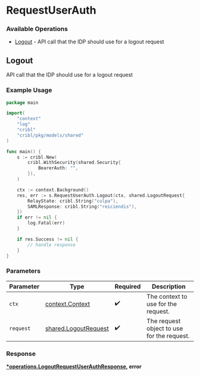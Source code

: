 # RequestUserAuth

### Available Operations

* [Logout](#logout) - API call that the IDP should use for a logout request

## Logout

API call that the IDP should use for a logout request

### Example Usage

```go
package main

import(
	"context"
	"log"
	"cribl"
	"cribl/pkg/models/shared"
)

func main() {
    s := cribl.New(
        cribl.WithSecurity(shared.Security{
            BearerAuth: "",
        }),
    )

    ctx := context.Background()
    res, err := s.RequestUserAuth.Logout(ctx, shared.LogoutRequest{
        RelayState: cribl.String("culpa"),
        SAMLResponse: cribl.String("reiciendis"),
    })
    if err != nil {
        log.Fatal(err)
    }

    if res.Success != nil {
        // handle response
    }
}
```

### Parameters

| Parameter                                                    | Type                                                         | Required                                                     | Description                                                  |
| ------------------------------------------------------------ | ------------------------------------------------------------ | ------------------------------------------------------------ | ------------------------------------------------------------ |
| `ctx`                                                        | [context.Context](https://pkg.go.dev/context#Context)        | :heavy_check_mark:                                           | The context to use for the request.                          |
| `request`                                                    | [shared.LogoutRequest](../../models/shared/logoutrequest.md) | :heavy_check_mark:                                           | The request object to use for the request.                   |


### Response

**[*operations.LogoutRequestUserAuthResponse](../../models/operations/logoutrequestuserauthresponse.md), error**

